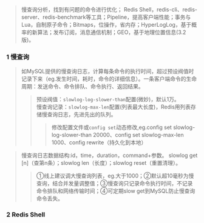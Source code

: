 >慢查询分析，找到有问题的命令进行优化；
Redis Shell，redis-cli、redis-server、redis-benchmark等工具；Pipeline，提高客户端性能；事务与Lua，自制原子命令；Bitmaps，位操作，省内存；HyperLogLog，基于概率的新算法；发布订阅，消息通信机制；GEO，基于地理位置信息(3.2版)。
### 1 慢查询
>如MySQL提供的慢查询日志，计算每条命令的执行时间，超过预设阀值时记录下来（eg.发生时间，耗时，命令的详细信息）。一条客户端命令的生命周期：发送命令、命令排队、命令执行、返回结果。
>>预设阀值：`slowlog-log-slower-than`配置(微妙)，默认1万。  
慢查询记录：`slowlog-max-len`配置(列表最大长度)，Redis用列表存储慢查询日志，先进先出的队列。
>>>修改配置文件或`config set`动态修改,eg.config set slowlog-log-slower-than 20000、config set slowlog-max-len 1000、config rewrite（持久化到本地）

>慢查询日志数据结构:id，time，duration，command+参数。
slowlog get [n]（查第n条）；slowlog len（长度）；slowlog reset（重置清理）。
>>①线上建议调大慢查询列表，eg.大于1000；②默认超10毫秒为慢查询，结合并发量调整值；③慢查询只记录命令执行时间，不记录命令排队和网络传输时间；④可定期slow get到MySQL防止慢查询命令丢失。
### 2 Redis Shell

